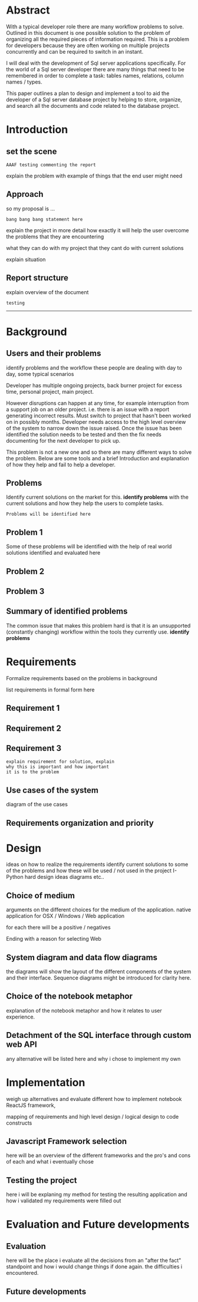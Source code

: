 # Abstract
  With a typical developer role there are many workflow problems to solve. Outlined in this document is one possible solution to the problem of organizing all the required pieces of information required.
  This is a problem for developers because they are often working on multiple projects concurrently and can be required to switch in an instant.

  I will deal with the development of Sql server applications specifically. For the world of a Sql server developer there are many things that need to be remembered in order to complete a task: tables names, relations, column names / types.

  This paper outlines a plan to design and implement a tool to aid the developer of a Sql server database project by helping to store, organize, and search all the documents and code related to the database project.

# Introduction

## set the scene

    AAAF testing commenting the report

  explain the problem with example of things that the end user might need

## Approach  

  so my proposal is ...

    bang bang bang statement here

  explain the project in more detail how exactly it will help the user overcome the problems that they are encountering

  what they can do with my project that they cant do with current solutions

  explain situation

## Report structure
  explain overview of the document

    testing

---

# Background

## Users and their problems
  identify problems and the workflow these people are dealing with day to day, some typical scenarios

  Developer has multiple ongoing projects, back burner project for excess time, personal project, main project.

  However disruptions can happen at any time, for example interruption from a support job on an older project. i.e. there is an issue with a report generating incorrect results. Must switch to project that hasn't been worked on in possibly months. Developer needs access to the high level overview of the system to narrow down the issue raised. Once the issue has been identified the solution needs to be tested and then the fix needs documenting for the next developer to pick up.

  This problem is not a new one and so there are many different ways to solve the problem. Below are some tools and a brief Introduction and explanation of how they help and fail to help a developer.

## Problems
  Identify current solutions on the market for this. **identify problems** with the current solutions and how they help the users to complete tasks.

    Problems will be identified here

## Problem 1
  Some of these problems will be identified with the help of real world solutions identified and evaluated here
## Problem 2
## Problem 3

## Summary of identified problems
  The common issue that makes this problem hard is that it is an unsupported (constantly changing) workflow within the tools they currently use. **identify problems**

# Requirements
  Formalize requirements based on the problems in background

  list requirements in formal form here

## Requirement 1
## Requirement 2
## Requirement 3

    explain requirement for solution, explain
    why this is important and how important
    it is to the problem

## Use cases of the system
  diagram of the use cases

## Requirements organization and priority

# Design
  ideas on how to realize the requirements
  identify current solutions to some of the problems and how these will be used / not used in the project
  I-Python
  hard design ideas diagrams etc..


## Choice of medium
  arguments on the different choices for the medium of the application. native application for OSX / Windows / Web application

  for each there will be a positive / negatives

  Ending with a reason for selecting Web

## System diagram and data flow diagrams
  the diagrams will show the layout of the different components of the system and their interface. Sequence diagrams might be introduced for clarity here.

## Choice of the notebook metaphor

  explanation of the notebook metaphor and how it relates to user experience.

## Detachment of the SQL interface through custom web API

  any alternative will be listed here and why i chose to implement my own

# Implementation
  weigh up alternatives and evaluate different how to implement notebook
  ReactJS framework,

  mapping of requirements and high level design / logical design to code constructs

## Javascript Framework selection
  here will be an overview of the different frameworks and the pro's and cons of each and what i eventually chose

## Testing the project
  here i will be explaning my method for testing the resulting application and how i validated my requirements were filled out

# Evaluation and Future developments

## Evaluation
  here will be the place i evaluate all the decisions from an "after the fact" standpoint and how i would change things if done again. the difficulties i encountered.

## Future developments